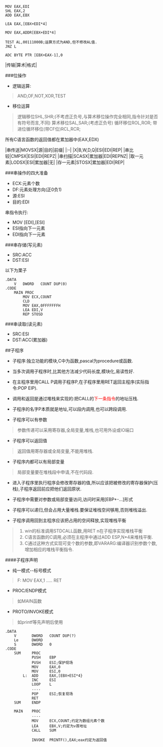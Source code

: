 ```x86asm
MOV EAX,EDI
SHL EAX,2
ADD EAX,EBX

LEA EAX,[EBX+EDI*4]

MOV EAX,ADDR[EBX+EDI*4]

TEST AL,00111000B;运算方式为AND,但不修改AL值.
JNZ L

ADC BYTE PTR [EBX+EAX-1],0
```

|传输|算术|格式|

###位操作
* 逻辑运算:
>AND,OF,NOT,XOR,TEST
* 移位运算
>逻辑移位SHL,SHR;(不考虑正负号,与算术移位操作完全相同,指令针对是否有符号而言,不同)
>算术移位SAL,SAR;(考虑正负号)
>循环移位ROL,ROR;
>带进位循环移位(带CF位)RCL,RCR;

所有C语言函数的返回值都在累加器中(EAX,EDX)

|串传送|MOVSX|源|目的|前缀|
|:-|
|X|B,W,D,Q|ESI|EDI|REP|
|串比较|CMPSX|ESI|EDI|REPZ|
|串扫描|SCASX|累加器|EDI|REPNZ|
|取一元素|LODSX|ESI|累加器|无|
|存一元素|STOSX|累加器|EDI|REP|

###串操作的四大准备
* ECX:元素个数
* DF:元素处理方向(正0负1)
* 源:ESI
* 目的:EDI

串指令执行:
* MOV [EDI],[ESI]
* ESI指向下一元素
* EDI指向下一元素

###串存储(写元素)
* SRC:ACC
* DST:ESI

以下为栗子

```x86asm
.DATA
    V   DWORD   COUNT DUP(0)
.CODE
    MAIN PROC
        MOV ECX,COUNT
        CLD
        MOV EAX,0FFFFFFFH
        LEA EDI,V
        REP STOSD
```

###串读取(读元素)
* SRC:ESI
* DST:ACC(累加器)

##子程序
* 子程序:独立功能的模块,C中为函数,pascal为procedure或函数.
* 当多次调用子程序时,比其他方法减少代码长度,模块化,易读性好.
* 在主程序里用CALL P调用子程序P,在子程序里用RET返回主程序(实际指令:POP EIP).
* 调用和返回是通过堆栈来实现的:把CALL的<font color=red>下一条指令</font>的地址压栈.
* 子程序的名字P本质就是地址,可以段内调用,也可以跨段调用.


* 子程序可以有参数
> 参数传递可以采用寄存器,全局变量,堆栈,也可用外设或IO端口
* 子程序可以返回值
> 返回值用寄存器或全局变量,不能用堆栈.
* 子程序内都可以有局部变量
> 局部变量要在堆栈段中申请,不在代码段.
>
* 进入子程序里执行程序会修改寄存器的值,所以应该把被修改的寄存器保护(压栈),子程序返回前应把他们返回原状.
* 子程序中需要对参数或局部变量访问,访问时采用[EBP+-...]形式
* 子程序可以递归,但会占用大量堆栈.要保证堆栈空间够用,否则堆栈溢出.

* 子程序调用回到主程序应该把占用的空间释放,实现堆栈平衡
>1. win的标准调用STDCALL函数,用RET n在子程序实现堆栈平衡
>2. C语言函数的C调用,必须在主程序中通过ADD ESP,N*4来堆栈平衡.
>3. C通过这种方式实现可变个数的参数,即VARARG:编译器识别参数个数,增加相应的堆栈平衡指令.

####子程序声明
* 纯一模式--标号模式
> F: MOV EAX,1
>.....
>RET
* PROC/ENDP模式
> 如MAIN函数
* PROTO/INVOKE模式
>如printf等先声明后使用

```x86asm
.DATA
    V       DWORD   COUNT DUP(?)
    Le      DWORD
    S       DWORD   0
.CODE
    SUM     PROC
            PUSH    EBP
            PUSH    ESI;保护现场
            MOV     EAX,0
            MOV     ESI,0
        L:  ADD     EAX,[EBX+ESI*4}
            INC     ESI
            LOOP    L
            ....
            POP     ESI;恢复现场
            RET
    SUM     ENDP

    MAIN    PROC
            ....
            MOV     ECX,COUNT;约定为数组元素个数
            LEA     EBX,V;约定为v首地址
            CALL    SUM

            INVOKE  PRINTF(),EAX;eax约定为返回值
```


